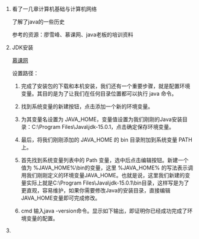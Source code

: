 1. 看了一几章计算机基础与计算机网络  

   了解了java的一些历史  

   参考的资源：廖雪峰、慕课网、java老板的培训资料  
   
2. JDK安装  

   [慕课网](http://www.imooc.com/wiki/javalesson/installationwindows.html)  
   
   设置路径：  
   
   1. 完成了安装包的下载和本机安装，我们还有一个重要步骤，就是配置环境变量。其目的是为了让我们在任何目录位置都可以执行 java 命令。  
   
   2. 找到系统变量的新建按钮，点击添加一个新的环境变量。  
   
   3. 为其变量名设置为 JAVA_HOME，变量值设置为我们刚刚的Java安装目录：C:\Program Files\Java\jdk-15.0.1，点击确定保存环境变量。  
   
   4. 最后，将我们刚刚添加的 JAVA_HOME 的 bin 目录附加到系统变量 PATH 上。  
   
   5. 首先找到系统变量列表中的 Path 变量，选中后点击编辑按钮。新建一个值为 %JAVA_HOME%\bin的变量，这里 %JAVA_HOME% 的写法表示调用我们刚刚定义的环境变量JAVA_HOME。也就是说，这里我们新建的变量实际上就是C:\Program Files\Java\jdk-15.0.1\bin目录，这样写是为了更直观，容易维护，如果你需要修改Java的安装目录，直接编辑JAVA_HOME变量即可完成修改。  
   
   6. cmd 输入java -version命令。显示如下输出，即证明你已经成功完成了环境变量的配置。  
   
3.    
